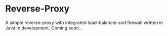 # Reverse-Proxy
A simple reverse-proxy with integrated load-balancer and firewall written in Java
In development. Coming soon...
